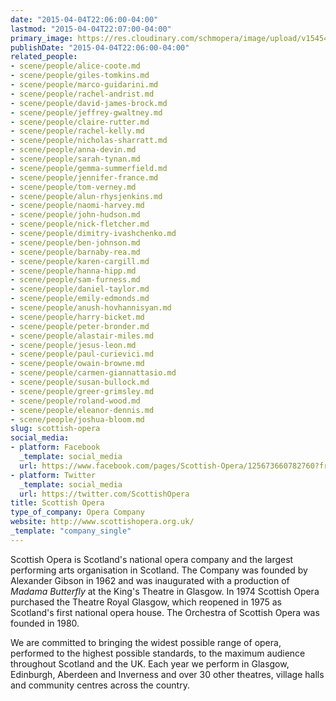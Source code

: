 ```yaml
---
date: "2015-04-04T22:06:00-04:00"
lastmod: "2015-04-04T22:07:00-04:00"
primary_image: https://res.cloudinary.com/schmopera/image/upload/v1545409169/media/webhook-uploads/1428199670356/scottish-opera-logo.jpg.jpg
publishDate: "2015-04-04T22:06:00-04:00"
related_people:
- scene/people/alice-coote.md
- scene/people/giles-tomkins.md
- scene/people/marco-guidarini.md
- scene/people/rachel-andrist.md
- scene/people/david-james-brock.md
- scene/people/jeffrey-gwaltney.md
- scene/people/claire-rutter.md
- scene/people/rachel-kelly.md
- scene/people/nicholas-sharratt.md
- scene/people/anna-devin.md
- scene/people/sarah-tynan.md
- scene/people/gemma-summerfield.md
- scene/people/jennifer-france.md
- scene/people/tom-verney.md
- scene/people/alun-rhysjenkins.md
- scene/people/naomi-harvey.md
- scene/people/john-hudson.md
- scene/people/nick-fletcher.md
- scene/people/dimitry-ivashchenko.md
- scene/people/ben-johnson.md
- scene/people/barnaby-rea.md
- scene/people/karen-cargill.md
- scene/people/hanna-hipp.md
- scene/people/sam-furness.md
- scene/people/daniel-taylor.md
- scene/people/emily-edmonds.md
- scene/people/anush-hovhannisyan.md
- scene/people/harry-bicket.md
- scene/people/peter-bronder.md
- scene/people/alastair-miles.md
- scene/people/jesus-leon.md
- scene/people/paul-curievici.md
- scene/people/owain-browne.md
- scene/people/carmen-giannattasio.md
- scene/people/susan-bullock.md
- scene/people/greer-grimsley.md
- scene/people/roland-wood.md
- scene/people/eleanor-dennis.md
- scene/people/joshua-bloom.md
slug: scottish-opera
social_media:
- platform: Facebook
  _template: social_media
  url: https://www.facebook.com/pages/Scottish-Opera/125673660782760?fref=ts
- platform: Twitter
  _template: social_media
  url: https://twitter.com/ScottishOpera
title: Scottish Opera
type_of_company: Opera Company
website: http://www.scottishopera.org.uk/
_template: "company_single"
---
```


<p>
	Scottish Opera is Scotland's national opera company and the largest performing arts organisation in Scotland. The Company was founded by Alexander Gibson in 1962 and was inaugurated with a production of <em>Madama Butterfly</em> at the King's Theatre in Glasgow. In 1974 Scottish Opera purchased the Theatre Royal Glasgow, which reopened in 1975 as Scotland's first national opera house. The Orchestra of Scottish Opera was founded in 1980.
</p>
<p>
	We are committed to bringing the widest possible range of opera, performed to the highest possible standards, to the maximum audience throughout Scotland and the UK. Each year we perform in Glasgow, Edinburgh, Aberdeen and Inverness and over 30 other theatres, village halls and community centres across the country.
</p>
